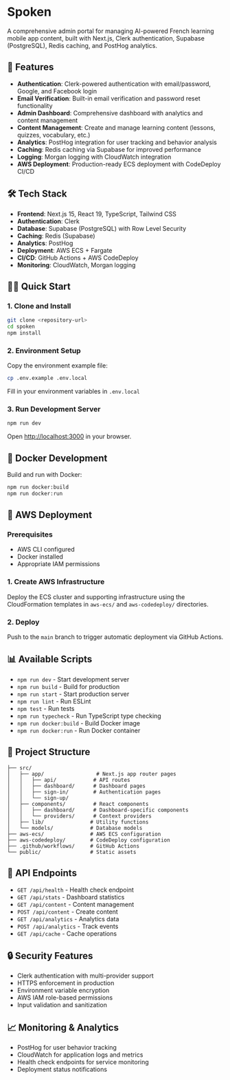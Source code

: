 # Spoken

A comprehensive admin portal for managing AI-powered French learning mobile app content, built with Next.js, Clerk authentication, Supabase (PostgreSQL), Redis caching, and PostHog analytics.

## 🚀 Features

- **Authentication**: Clerk-powered authentication with email/password, Google, and Facebook login
- **Email Verification**: Built-in email verification and password reset functionality
- **Admin Dashboard**: Comprehensive dashboard with analytics and content management
- **Content Management**: Create and manage learning content (lessons, quizzes, vocabulary, etc.)
- **Analytics**: PostHog integration for user tracking and behavior analysis
- **Caching**: Redis caching via Supabase for improved performance
- **Logging**: Morgan logging with CloudWatch integration
- **AWS Deployment**: Production-ready ECS deployment with CodeDeploy CI/CD

## 🛠️ Tech Stack

- **Frontend**: Next.js 15, React 19, TypeScript, Tailwind CSS
- **Authentication**: Clerk
- **Database**: Supabase (PostgreSQL) with Row Level Security
- **Caching**: Redis (Supabase)
- **Analytics**: PostHog
- **Deployment**: AWS ECS + Fargate
- **CI/CD**: GitHub Actions + AWS CodeDeploy
- **Monitoring**: CloudWatch, Morgan logging

## 🏃‍♂️ Quick Start

### 1. Clone and Install

```bash
git clone <repository-url>
cd spoken
npm install
```

### 2. Environment Setup

Copy the environment example file:

```bash
cp .env.example .env.local
```

Fill in your environment variables in `.env.local`

### 3. Run Development Server

```bash
npm run dev
```

Open [http://localhost:3000](http://localhost:3000) in your browser.

## 🐳 Docker Development

Build and run with Docker:

```bash
npm run docker:build
npm run docker:run
```

## 🚀 AWS Deployment

### Prerequisites
- AWS CLI configured
- Docker installed
- Appropriate IAM permissions

### 1. Create AWS Infrastructure

Deploy the ECS cluster and supporting infrastructure using the CloudFormation templates in `aws-ecs/` and `aws-codedeploy/` directories.

### 2. Deploy

Push to the `main` branch to trigger automatic deployment via GitHub Actions.

## 📊 Available Scripts

- `npm run dev` - Start development server
- `npm run build` - Build for production
- `npm run start` - Start production server
- `npm run lint` - Run ESLint
- `npm test` - Run tests
- `npm run typecheck` - Run TypeScript type checking
- `npm run docker:build` - Build Docker image
- `npm run docker:run` - Run Docker container

## 📁 Project Structure

```
├── src/
│   ├── app/                 # Next.js app router pages
│   │   ├── api/            # API routes
│   │   ├── dashboard/      # Dashboard pages
│   │   ├── sign-in/        # Authentication pages
│   │   └── sign-up/
│   ├── components/         # React components
│   │   ├── dashboard/      # Dashboard-specific components
│   │   └── providers/      # Context providers
│   ├── lib/               # Utility functions
│   └── models/            # Database models
├── aws-ecs/               # AWS ECS configuration
├── aws-codedeploy/        # CodeDeploy configuration
├── .github/workflows/     # GitHub Actions
└── public/                # Static assets
```

## 🔧 API Endpoints

- `GET /api/health` - Health check endpoint
- `GET /api/stats` - Dashboard statistics
- `GET /api/content` - Content management
- `POST /api/content` - Create content
- `GET /api/analytics` - Analytics data
- `POST /api/analytics` - Track events
- `GET /api/cache` - Cache operations

## 🔒 Security Features

- Clerk authentication with multi-provider support
- HTTPS enforcement in production
- Environment variable encryption
- AWS IAM role-based permissions
- Input validation and sanitization

## 📈 Monitoring & Analytics

- PostHog for user behavior tracking
- CloudWatch for application logs and metrics
- Health check endpoints for service monitoring
- Deployment status notifications